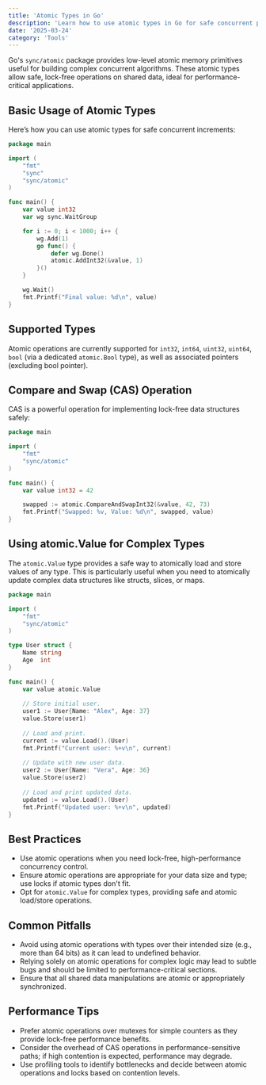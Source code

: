```yaml
---
title: 'Atomic Types in Go'
description: 'Learn how to use atomic types in Go for safe concurrent programming with the sync/atomic package.'
date: '2025-03-24'
category: 'Tools'
---
```


Go's `sync/atomic` package provides low-level atomic memory primitives useful for building complex concurrent algorithms. These atomic types allow safe, lock-free operations on shared data, ideal for performance-critical applications.

## Basic Usage of Atomic Types

Here’s how you can use atomic types for safe concurrent increments:

```go
package main

import (
	"fmt"
	"sync"
	"sync/atomic"
)

func main() {
	var value int32
	var wg sync.WaitGroup

	for i := 0; i < 1000; i++ {
		wg.Add(1)
		go func() {
			defer wg.Done()
			atomic.AddInt32(&value, 1)
		}()
	}

	wg.Wait()
	fmt.Printf("Final value: %d\n", value)
}
```

## Supported Types

Atomic operations are currently supported for `int32`, `int64`, `uint32`, `uint64`, `bool` (via a dedicated `atomic.Bool` type), as well as associated pointers (excluding bool pointer).

## Compare and Swap (CAS) Operation

CAS is a powerful operation for implementing lock-free data structures safely:

```go
package main

import (
	"fmt"
	"sync/atomic"
)

func main() {
	var value int32 = 42

	swapped := atomic.CompareAndSwapInt32(&value, 42, 73)
	fmt.Printf("Swapped: %v, Value: %d\n", swapped, value)
}
```

## Using atomic.Value for Complex Types

The `atomic.Value` type provides a safe way to atomically load and store values of any type. This is particularly useful when you need to atomically update complex data structures like structs, slices, or maps.

```go
package main

import (
	"fmt"
	"sync/atomic"
)

type User struct {
	Name string
	Age  int
}

func main() {
	var value atomic.Value
	
	// Store initial user.
	user1 := User{Name: "Alex", Age: 37}
	value.Store(user1)
	
	// Load and print.
	current := value.Load().(User)
	fmt.Printf("Current user: %+v\n", current)
	
	// Update with new user data.
	user2 := User{Name: "Vera", Age: 36}
	value.Store(user2)
	
	// Load and print updated data.
	updated := value.Load().(User)
	fmt.Printf("Updated user: %+v\n", updated)
}
```

## Best Practices

- Use atomic operations when you need lock-free, high-performance concurrency control.
- Ensure atomic operations are appropriate for your data size and type; use locks if atomic types don't fit.
- Opt for `atomic.Value` for complex types, providing safe and atomic load/store operations.

## Common Pitfalls

- Avoid using atomic operations with types over their intended size (e.g., more than 64 bits) as it can lead to undefined behavior.
- Relying solely on atomic operations for complex logic may lead to subtle bugs and should be limited to performance-critical sections.
- Ensure that all shared data manipulations are atomic or appropriately synchronized.

## Performance Tips

- Prefer atomic operations over mutexes for simple counters as they provide lock-free performance benefits.
- Consider the overhead of CAS operations in performance-sensitive paths; if high contention is expected, performance may degrade.
- Use profiling tools to identify bottlenecks and decide between atomic operations and locks based on contention levels.